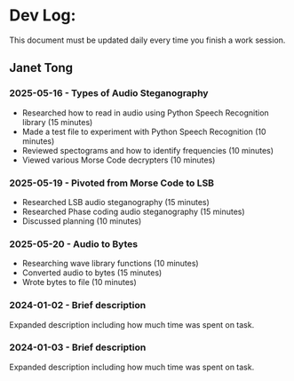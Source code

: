 # Dev Log:

This document must be updated daily every time you finish a work session.

## Janet Tong

### 2025-05-16 - Types of Audio Steganography
- Researched how to read in audio using Python Speech Recognition library (15 minutes)
- Made a test file to experiment with Python Speech Recognition (10 minutes)
- Reviewed spectograms and how to identify frequencies (10 minutes) 
- Viewed various Morse Code decrypters (10 minutes)

### 2025-05-19 - Pivoted from Morse Code to LSB
- Researched LSB audio steganography (15 minutes) 
- Researched Phase coding audio steganography (15 minutes)
- Discussed planning (10 minutes)

### 2025-05-20 - Audio to Bytes
- Researching wave library functions (10 minutes)
- Converted audio to bytes (15 minutes)
- Wrote bytes to file (10 minutes)

### 2024-01-02 - Brief description
Expanded description including how much time was spent on task.

### 2024-01-03 - Brief description
Expanded description including how much time was spent on task.
